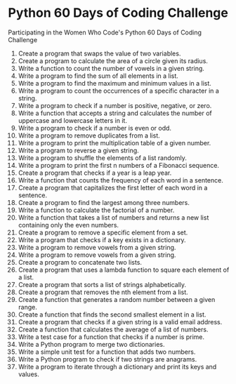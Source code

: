 # Python 60 Days of Coding Challenge
Participating in the Women Who Code's Python 60 Days of Coding Challenge

1. Create a program that swaps the value of two variables.
2. Create a program to calculate the area of a circle given its radius.
3. Write a function to count the number of vowels in a given string.
4. Write a program to find the sum of all elements in a list.
5. Write a program to find the maximum and minimum values in a list.
6. Write a program to count the occurrences of a specific character in a string.
7. Write a program to check if a number is positive, negative, or zero.
8. Write a function that accepts a string and calculates the number of uppercase and lowercase letters in it.
9. Write a program to check if a number is even or odd.
10. Write a program to remove duplicates from a list.
11. Write a program to print the multiplication table of a given number.
12. Write a program to reverse a given string.
13. Write a program to shuffle the elements of a list randomly.
14. Write a program to print the first n numbers of a Fibonacci sequence.
15. Create a program that checks if a year is a leap year.
16. Write a function that counts the frequency of each word in a sentence.
17. Create a program that capitalizes the first letter of each word in a sentence.
18. Create a program to find the largest among three numbers.
19. Write a function to calculate the factorial of a number.
20. Write a function that takes a list of numbers and returns a new list containing only the even numbers.
21. Create a program to remove a specific element from a set.
22. Write a program that checks if a key exists in a dictionary.
23. Write a program to remove vowels from a given string.
24. Write a program to remove vowels from a given string.
25. Create a program to concatenate two lists.
26. Create a program that uses a lambda function to square each element of a list.
27. Create a program that sorts a list of strings alphabetically.
28. Create a program that removes the nth element from a list.
29. Create a function that generates a random number between a given range.
30. Create a function that finds the second smallest element in a list.
31. Create a program that checks if a given string is a valid email address.
32. Create a function that calculates the average of a list of numbers.
33. Write a test case for a function that checks if a number is prime.
34. Write a Python program to merge two dictionaries.
35. Write a simple unit test for a function that adds two numbers.
36. Write a Python program to check if two strings are anagrams.
37. Write a program to iterate through a dictionary and print its keys and values.

